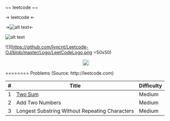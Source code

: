 ~~ leetcode ~~ 

-> leetcode <- 

->![alt text](https://github.com/lvncnt/Leetcode-OJ/blob/master/Logo/LeetCodeLogo.png)<-

![alt text](https://github.com/lvncnt/Leetcode-OJ/blob/master/Logo/LeetCodeLogo.png "Leetcode")


![](https://github.com/lvncnt/Leetcode-OJ/blob/master/Logo/LeetCodeLogo.png =50x50)


<p align="center">
 <img src="https://github.com/lvncnt/Leetcode-OJ/blob/master/Logo/LeetCodeLogo.png" alt="alt text" style="width:20;height:20">
</p>
========
Problems (Source: http://leetcode.com) 

| #                 | Title           | Difficulty   
| :-------------:   |-------------    | -----|
| 1                 | [Two Sum][1]               | Medium  
| 2                 | Add Two Numbers         |  Medium  
| 3                 | Longest Substring Without Repeating Characters      |    Medium  

[1]: https://oj.leetcode.com/problems/two-sum/




